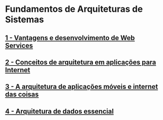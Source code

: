 # Fundamentos de Arquiteturas de Sistemas

## [1 - Vantagens e desenvolvimento de Web Services]()

## [2 - Conceitos de arquitetura em aplicações para Internet]()

## [3 - A arquitetura de aplicações móveis e internet das coisas]()

## [4 - Arquitetura de dados essencial]()
